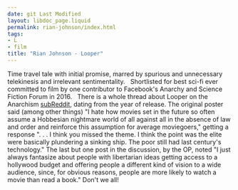 ```yaml
---
date: git Last Modified
layout: libdoc_page.liquid
permalink: rian-johnson/index.html
tags:
- L
- film
title: "Rian Johnson - Looper"
---
```


Time travel tale with initial promise, marred by spurious  and unnecessary telekinesis and irrelevant sentimentality.
 
Shortlisted for best sci-fi ever committed to film by one  contributor to Facebook's Anarchy and Science Fiction Forum in 2016.
 
There is a whole thread about Looper on the  Anarchism <a href="https://www.reddit.com/r/Anarchism/comments/13h38o/looper/"> subReddit</a>, dating from the year of release. The original poster said (among  other things) "I hate how movies set in the future so often assume a Hobbesian  nightmare world of all against all in the absence of law and order and reinforce  this assumption for average moviegoers," getting a response ". . . I think you  missed the theme. I think the point was the elite were basically plundering a  sinking ship. The poor still had last century's technology." The last but one  post in the discussion, by the OP, noted "I just always fantasize about people  with libertarian ideas getting access to a hollywood budget and offering people  a different kind of vision to a wide audience, since, for obvious reasons,  people are more likely to watch a movie than read a book." Don't we all!